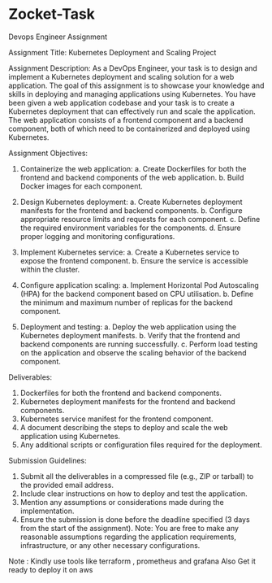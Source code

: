 # Zocket-Task

Devops Engineer Assignment

Assignment Title: Kubernetes Deployment and Scaling Project

Assignment Description:
As a DevOps Engineer, your task is to design and implement a Kubernetes deployment and scaling
solution for a web application. The goal of this assignment is to showcase your knowledge and skills
in deploying and managing applications using Kubernetes.
You have been given a web application codebase and your task is to create a Kubernetes deployment
that can effectively run and scale the application. The web application consists of a frontend
component and a backend component, both of which need to be containerized and deployed using
Kubernetes.

Assignment Objectives:
1. Containerize the web application:
a. Create Dockerfiles for both the frontend and backend components of the web application.
b. Build Docker images for each component.

2. Design Kubernetes deployment:
a. Create Kubernetes deployment manifests for the frontend and backend components.
b. Configure appropriate resource limits and requests for each component.
c. Define the required environment variables for the components.
d. Ensure proper logging and monitoring configurations.

3. Implement Kubernetes service:
a. Create a Kubernetes service to expose the frontend component.
b. Ensure the service is accessible within the cluster.

4. Configure application scaling:
a. Implement Horizontal Pod Autoscaling (HPA) for the backend component based on CPU
utilisation.
b. Define the minimum and maximum number of replicas for the backend component.

5. Deployment and testing:
a. Deploy the web application using the Kubernetes deployment manifests.
b. Verify that the frontend and backend components are running successfully.
c. Perform load testing on the application and observe the scaling behavior of the backend
component.

Deliverables:
1. Dockerfiles for both the frontend and backend components.
2. Kubernetes deployment manifests for the frontend and backend components.
3. Kubernetes service manifest for the frontend component.
4. A document describing the steps to deploy and scale the web application using Kubernetes.
5. Any additional scripts or configuration files required for the deployment.

Submission Guidelines:
1. Submit all the deliverables in a compressed file (e.g., ZIP or tarball) to the provided email address.
2. Include clear instructions on how to deploy and test the application.
3. Mention any assumptions or considerations made during the implementation.
4. Ensure the submission is done before the deadline specified (3 days from the start of the
assignment).
Note: You are free to make any reasonable assumptions regarding the application requirements,
infrastructure, or any other necessary configurations.

Note :
Kindly use tools like terraform , prometheus and grafana
Also Get it ready to deploy it on aws
